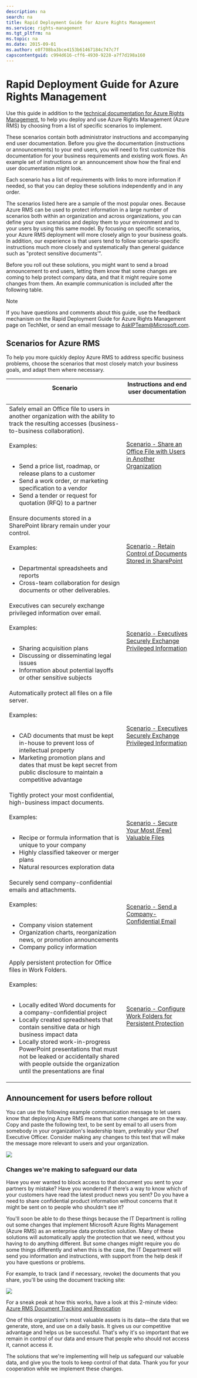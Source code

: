 ```yaml
---
description: na
search: na
title: Rapid Deployment Guide for Azure Rights Management
ms.service: rights-management
ms.tgt_pltfrm: na
ms.topic: na
ms.date: 2015-09-01
ms.author: e8f708ba3bce4153b61467184c747c7f
capscontentguid: c994d616-cff6-4930-9228-a7f7d198a160
---
```

# Rapid Deployment Guide for Azure Rights Management
Use this guide in addition to the [technical documentation for Azure Rights Management](https://technet.microsoft.com/library/jj585024.aspx), to help you deploy and use Azure Rights Management (Azure RMS) by choosing from a list of specific scenarios to implement.

These scenarios contain both administrator instructions and accompanying end user documentation. Before you give the documentation (instructions or announcements) to your end users, you will need to first customize this documentation for your business requirements and existing work flows. An example set of instructions or an announcement show how the final end user documentation might look.

Each scenario has a list of requirements with links to more information if needed, so that you can deploy these solutions independently and in any order.

The scenarios listed here are a sample of the most popular ones. Because Azure RMS can be used to protect information in a large number of scenarios both within an organization and across organizations, you can define your own scenarios and deploy them to your environment and to your users by using this same model. By focusing on specific scenarios, your Azure RMS deployment will more closely align to your business goals. In addition, our experience is that users tend to follow scenario-specific instructions much more closely and systematically than general guidance such as "protect sensitive documents’".

Before you roll out these solutions, you might want to send a broad announcement to end users, letting them know that some changes are coming to help protect company data, and that it might require some changes from them. An example communication is included after the following table.

> [!NOTE]
> If you have questions and comments about this guide, use the feedback mechanism on the Rapid Deployment Guide for Azure Rights Management page on TechNet, or send an email message to [AskIPTeam@Microsoft.com](mailto:%20askipteam@microsoft.com?subject=Rapid%20Deployment%20Guide%20feedback).

## Scenarios for Azure RMS
To help you more quickly deploy Azure RMS to address specific business problems, choose the scenarios that most closely match your business goals, and adapt them where necessary.

|Scenario <br /> <br />|Instructions and  end user documentation <br /> <br />|
|------------|--------------------------------------------|
|Safely email an Office file to users in another organization with the ability to track the resulting accesses (business-to-business collaboration). <br /> <br />Examples: <br /> <br /><ul><li>Send a price list, roadmap, or release plans to a customer </li><li>Send a work order, or marketing specification to a vendor </li><li>Send a tender or request for quotation (RFQ) to a partner </li> </ul>|[Scenario - Share an Office File with Users in Another Organization](../Topic/Scenario_-_Share_an_Office_File_with_Users_in_Another_Organization.md) <br /> <br />|
|Ensure documents stored in a SharePoint library remain under your control. <br /> <br />Examples: <br /> <br /><ul><li>Departmental spreadsheets and reports </li><li>Cross-team collaboration for design documents or other deliverables. </li> </ul>|[Scenario - Retain Control of Documents Stored in SharePoint](../Topic/Scenario_-_Retain_Control_of_Documents_Stored_in_SharePoint.md) <br /> <br />|
|Executives can securely exchange privileged information over email. <br /> <br />Examples: <br /> <br /><ul><li>Sharing acquisition plans </li><li>Discussing or disseminating legal issues </li><li>Information about potential layoffs or other sensitive subjects </li> </ul>|[Scenario - Executives Securely Exchange Privileged Information](../Topic/Scenario_-_Executives_Securely_Exchange_Privileged_Information.md) <br /> <br />|
|Automatically protect all files on a file server. <br /> <br />Examples: <br /> <br /><ul><li>CAD documents that must be kept in-house to prevent loss of  intellectual property </li><li>Marketing promotion plans and dates that must be kept secret from public disclosure to maintain a competitive advantage </li> </ul>|[Scenario - Executives Securely Exchange Privileged Information](../Topic/Scenario_-_Executives_Securely_Exchange_Privileged_Information.md) <br /> <br />|
|Tightly protect your most confidential, high-business impact documents. <br /> <br />Examples: <br /> <br /><ul><li>Recipe or formula  information that is unique to your company </li><li>Highly classified takeover or merger plans </li><li>Natural resources exploration data </li> </ul>|[Scenario - Secure Your Most &#40;Few&#41; Valuable Files](../Topic/Scenario_-_Secure_Your_Most__Few__Valuable_Files.md) <br /> <br />|
|Securely send company-confidential emails and attachments. <br /> <br />Examples: <br /> <br /><ul><li>Company vision statement </li><li>Organization charts, reorganization news, or promotion announcements </li><li>Company policy information </li> </ul>|[Scenario - Send a Company-Confidential Email](../Topic/Scenario_-_Send_a_Company-Confidential_Email.md) <br /> <br />|
|Apply persistent protection for Office files in Work Folders. <br /> <br />Examples: <br /> <br /><ul><li>Locally edited Word documents for a company-confidential project </li><li>Locally created spreadsheets that contain sensitive data or high business impact data </li><li>Locally stored work-in-progress  PowerPoint presentations that must not be leaked or accidentally shared with people outside the organization until the presentations are final </li> </ul>|[Scenario - Configure Work Folders for Persistent Protection](../Topic/Scenario_-_Configure_Work_Folders_for_Persistent_Protection.md) <br /> <br />|

## Announcement for users before rollout
You can use the following example communication message to let users know that deploying Azure RMS means that some changes are on the way. Copy and paste the following text, to be sent by email to all users from somebody in your organization's leadership team, preferably your Chef Executive Officer. Consider making any changes to this text that will make the message more relevant to users and your organization.

![](../Image/AzRMS_ExampleBanner.png)

### Changes we're making to safeguard our data
Have you ever wanted to block access to that document you sent to your partners by mistake? Have you wondered if there’s a way to know which of your customers have read the latest product news you sent? Do you have a need to share confidential product information without concerns that it might be sent on to people who shouldn't see it?

You'll soon be able to do these things because the IT Department is rolling out some changes that implement Microsoft Azure Rights Management (Azure RMS)  as an enterprise data protection solution. Many of these solutions will automatically apply the protection that we need, without you having to do anything different. But some changes might require you do some things differently and when this is the case, the IT Department will send you information and instructions, with support from the help desk if you have questions or problems.

For example, to track (and if necessary, revoke) the documents that you share, you'll be using the document tracking site:

![](../Image/AzRMS_Tutorial_5_Screenshots.png)

For a sneak peak at how this works, have a look at this 2-minute video:  [Azure RMS Document Tracking and Revocation](https://channel9.msdn.com/Series/Information-Protection/Azure-RMS-Document-Tracking-and-Revocation)

One of this organization's most valuable assets is its data—the data that we generate, store, and use on a daily basis. It gives us our competitive advantage and helps us be successful. That's why it's so important that we remain in control of our data and ensure that people who should not access it, cannot access it.

The solutions that we're implementing will help us safeguard our valuable data, and give you the tools to keep  control of that data. Thank you for your cooperation while we implement these changes.

